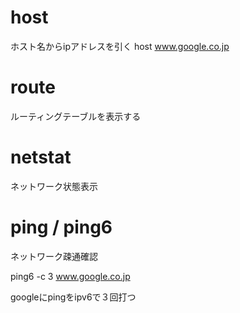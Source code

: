 
# host
ホスト名からipアドレスを引く
host www.google.co.jp
# route
ルーティングテーブルを表示する
# netstat
ネットワーク状態表示

# ping / ping6
ネットワーク疎通確認

ping6 -c 3 www.google.co.jp

googleにpingをipv6で３回打つ